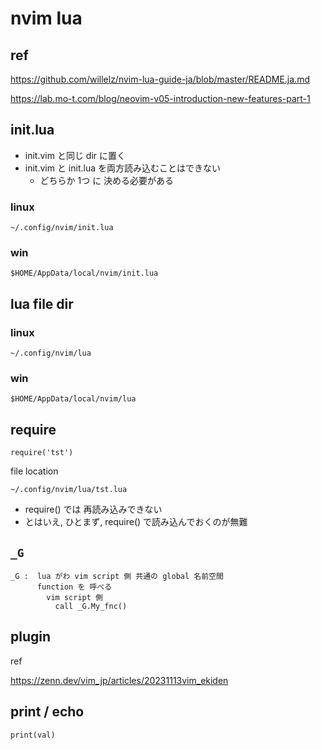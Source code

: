 
# nvim lua


## ref

https://github.com/willelz/nvim-lua-guide-ja/blob/master/README.ja.md

https://lab.mo-t.com/blog/neovim-v05-introduction-new-features-part-1


## init.lua

- init.vim と同じ dir に置く
- init.vim と init.lua を両方読み込むことはできない
  - どちらか 1つ に 決める必要がある

### linux

```
~/.config/nvim/init.lua
```

### win

```
$HOME/AppData/local/nvim/init.lua
```


## lua file dir

### linux

```
~/.config/nvim/lua
```

### win

```
$HOME/AppData/local/nvim/lua
```


## require

```
require('tst')
```

file location

```
~/.config/nvim/lua/tst.lua
```

- require() では 再読み込みできない
- とはいえ, ひとまず, require() で読み込んでおくのが無難


## `_G`

```
_G :  lua がわ vim script 側 共通の global 名前空間
      function を 呼べる
        vim script 側
          call _G.My_fnc()
```


## plugin

ref

https://zenn.dev/vim_jp/articles/20231113vim_ekiden


## print / echo

```
print(val)
```


